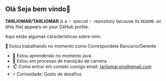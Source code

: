 ## Olá Seja bem vindo👋

**TARLIOMAR/TARLIOMAR** is a ✨ _special_ ✨ repository because its `README.md` (this file) appears on your GitHub profile.

Aqui estão algumas caracteristicas sobre mim.

 🔭 Estou trabalhando no momento como Correspondete Bancario/Gerente
- 🌱 Estou aprendendo no momento java. 
- 💬 Estou em processo de transição de carreira. 
- 📫 Como entrar em contato comigo email: tarliomar.pro@gmail.com
- ⚡ Curiosidade: Gosto de desafios. 
